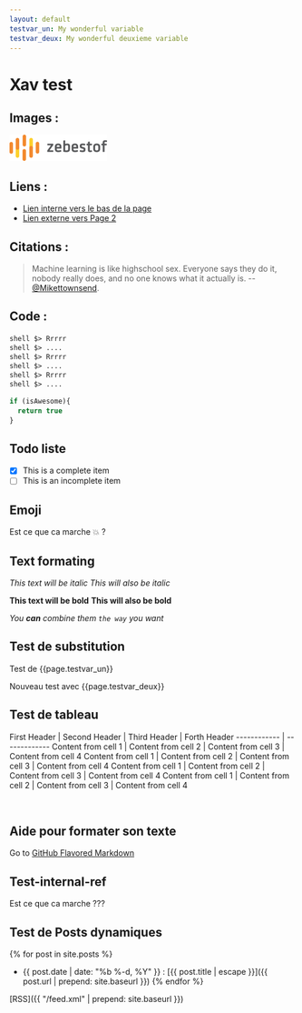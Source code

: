 ```yaml
---
layout: default
testvar_un: My wonderful variable
testvar_deux: My wonderful deuxieme variable
---
```


# Xav test

## Images : 

![zbo logo](images/logo.png)

## Liens : 

- [Lien interne vers le bas de la page](#test-internal-ref)
- [Lien externe vers Page 2](pages/page2.html)

## Citations :

>Machine learning is like highschool sex. Everyone says they do it, nobody really does, and no one knows what it actually is.
>-- [@Mikettownsend](https://twitter.com/Mikettownsend/status/780453119238955008).

## Code : 

    shell $> Rrrrr
    shell $> ....
    shell $> Rrrrr
    shell $> ....
    shell $> Rrrrr
    shell $> ....

```javascript
if (isAwesome){
  return true
}
```
## Todo liste

- [x] This is a complete item
- [ ] This is an incomplete item

## Emoji 

Est ce que ca marche :boom: ?

## Text formating 

*This text will be italic*
_This will also be italic_

**This text will be bold**
__This will also be bold__

_You **can** combine them ```the way``` you want_


## Test de substitution 

Test de {{page.testvar_un}}

Nouveau test avec {{page.testvar_deux}}

## Test de tableau

First Header | Second Header | Third Header | Forth Header
------------ | -------------
Content from cell 1 | Content from cell 2 | Content from cell 3 | Content from cell 4
Content from cell 1 | Content from cell 2 | Content from cell 3 | Content from cell 4
Content from cell 1 | Content from cell 2 | Content from cell 3 | Content from cell 4
Content from cell 1 | Content from cell 2 | Content from cell 3 | Content from cell 4

&nbsp;

## Aide pour formater son texte 

Go to [GitHub Flavored Markdown](https://guides.github.com/features/mastering-markdown/)

## Test-internal-ref

Est ce que ca marche ???

## Test de Posts dynamiques 

{% for post in site.posts %}
- {{ post.date | date: "%b %-d, %Y" }} : [{{ post.title | escape }}]({{ post.url | prepend: site.baseurl }})
{% endfor %}

[RSS]({{ "/feed.xml" | prepend: site.baseurl }})
